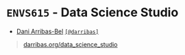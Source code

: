 # `ENVS615` - Data Science Studio

- [Dani Arribas-Bel](https://darribas.org) [`[@darribas]`](https://twitter.com/darribas)

> [darribas.org/data_science_studio](https://darribas.org/data_science_studio)
